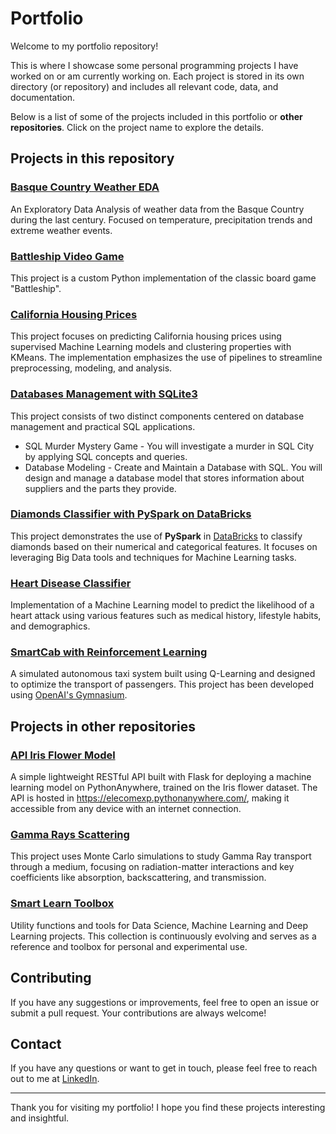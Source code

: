 # Portfolio

Welcome to my portfolio repository!

This is where I showcase some personal programming projects I have worked on or am currently working on. Each project is stored in its own directory (or repository) and includes all relevant code, data, and documentation.

Below is a list of some of the projects included in this portfolio or **other repositories**. Click on the project name to explore the details.

## Projects in this repository

### [Basque Country Weather EDA](./basque_country_weather_eda)

An Exploratory Data Analysis of weather data from the Basque Country during the last century. Focused on temperature, precipitation trends and extreme weather events.

### [Battleship Video Game](./battleship_videogame)

This project is a custom Python implementation of the classic board game "Battleship".

### [California Housing Prices](./california_housing_prices)

This project focuses on predicting California housing prices using supervised Machine Learning models and clustering properties with KMeans. The implementation emphasizes the use of pipelines to streamline preprocessing, modeling, and analysis.

### [Databases Management with SQLite3](./databases_sql)

This project consists of two distinct components centered on database management and practical SQL applications.

* SQL Murder Mystery Game - You will investigate a murder in SQL City by applying SQL concepts and queries.
* Database Modeling - Create and Maintain a Database with SQL. You will design and manage a database model that stores information about suppliers and the parts they provide.

### [Diamonds Classifier with PySpark on DataBricks](./diamonds_big_data_pyspark/)

This project demonstrates the use of **PySpark** in [DataBricks](https://www.databricks.com/) to classify diamonds based on their numerical and categorical features. It focuses on leveraging Big Data tools and techniques for Machine Learning tasks.

### [Heart Disease Classifier](./heart_disease_classifier)

Implementation of a Machine Learning model to predict the likelihood of a heart attack using various features such as medical history, lifestyle habits, and demographics.

### [SmartCab with Reinforcement Learning](./smartcab_reinforcement_learning/)

A simulated autonomous taxi system built using Q-Learning and designed to optimize the transport of passengers. This project has been developed using [OpenAI's Gymnasium](https://gymnasium.farama.org/index.html).

## Projects in other repositories

### [API Iris Flower Model](https://github.com/elecomexp/api_iris_model)

A simple lightweight RESTful API built with Flask for deploying a machine learning model on PythonAnywhere, trained on the Iris flower dataset. The API is hosted in https://elecomexp.pythonanywhere.com/, making it accessible from any device with an internet connection.

### [Gamma Rays Scattering](https://github.com/elecomexp/gamma_rays_scattering)

This project uses Monte Carlo simulations to study Gamma Ray transport through a medium, focusing on radiation-matter interactions and key coefficients like absorption, backscattering, and transmission.

### [Smart Learn Toolbox](https://github.com/elecomexp/smart_learn_toolbox)

Utility functions and tools for Data Science, Machine Learning and Deep Learning projects. This collection is continuously evolving and serves as a reference and toolbox for personal and experimental use.

## Contributing

If you have any suggestions or improvements, feel free to open an issue or submit a pull request. Your contributions are always welcome!

## Contact

If you have any questions or want to get in touch, please feel free to reach out to me at [LinkedIn](https://www.linkedin.com/in/landercombarroexposito/).

---

Thank you for visiting my portfolio! I hope you find these projects interesting and insightful.
